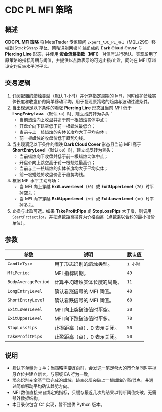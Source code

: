 # CDC PL MFI 策略

## 概述
**CDC PL MFI 策略** 将 MetaTrader 专家顾问 `Expert_ADC_PL_MFI`（MQL/299）移植到 StockSharp 平台。策略识别两根 K 线组成的 **Dark Cloud Cover** 与 **Piercing Line** 形态，并使用 **资金流量指数（MFI）** 对信号进行确认。实现沿用了原策略的指标周期与阈值，并提供以点数表示的可选止损/止盈，同时在 MFI 穿越设定的反转水平时平仓。

## 交易逻辑
1. 订阅配置的蜡烛类型（默认 1 小时）并计算指定周期的 MFI，同时维护蜡烛实体长度和收盘价的简单移动平均，用于复现原策略的趋势与波动过滤条件。
2. 当出现满足以下条件的看涨 **Piercing Line** 形态且当前 MFI 低于 **LongEntryLevel**（默认 `40`）时，建立或反转为多头：
   - 当前蜡烛向上收盘并高于前一根蜡烛实体中点；
   - 开盘价向下跳空低于前一根蜡烛最低价；
   - 当前与上一根蜡烛的实体长度均大于平均实体；
   - 前一根蜡烛的收盘价低于趋势均线。
3. 当出现满足以下条件的看跌 **Dark Cloud Cover** 形态且当前 MFI 高于 **ShortEntryLevel**（默认 `60`）时，建立或反转为空头：
   - 当前蜡烛向下收盘并低于前一根蜡烛实体中点；
   - 开盘价向上跳空高于前一根蜡烛最高价；
   - 当前与上一根蜡烛的实体长度均大于平均实体；
   - 前一根蜡烛的收盘价高于趋势均线。
4. 根据 MFI 水平主动离场：
   - 当 MFI 向上穿越 **ExitLowerLevel**（`30`）或 **ExitUpperLevel**（`70`）时平掉空头；
   - 当 MFI 向下穿越 **ExitUpperLevel**（`70`）或 **ExitLowerLevel**（`30`）时平掉多头。
5. 止损与止盈可选。如果 **TakeProfitPips** 或 **StopLossPips** 大于零，则调用 `StartProtection`，并把点数距离换算为价格距离（点数乘以合约的最小报价单位）。

## 参数
| 参数 | 说明 | 默认值 |
|------|------|--------|
| `CandleType` | 用于形态识别的蜡烛类型。 | `1 小时` |
| `MfiPeriod` | MFI 指标周期。 | `49` |
| `BodyAveragePeriod` | 计算平均蜡烛实体长度的周期。 | `11` |
| `LongEntryLevel` | 确认看涨信号的 MFI 阈值。 | `40` |
| `ShortEntryLevel` | 确认看跌信号的 MFI 阈值。 | `60` |
| `ExitLowerLevel` | MFI 向上突破该值时平空。 | `30` |
| `ExitUpperLevel` | MFI 向下跌破该值时平多。 | `70` |
| `StopLossPips` | 止损距离（点），0 表示关闭。 | `50` |
| `TakeProfitPips` | 止盈距离（点），0 表示关闭。 | `50` |

## 说明
- 默认下单量为 `1` 手；当策略需要反向时，会发送一笔足够大的市价单同时平掉原仓位并建立新仓，与原版 EA 行为一致。
- 形态识别完全基于已完成的蜡烛，跳空必须突破上一根蜡烛的高/低点，并通过简单移动平均确认趋势方向。
- MFI 数值直接来自绑定的指标，只缓存最近几次的结果以判断阈值突破，无需额外数据结构。
- 本目录仅包含 C# 实现，暂不提供 Python 版本。
